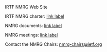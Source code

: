 IRTF NMRG Web Site

IRTF NMRG charter: [link label](https://irtf.org/nmrg)

NMRG documents: [link label](https://datatracker.ietf.org/group/nmrg/documents)

NMRG meetings: [link label](https://datatracker.ietf.org/group/nmrg/meetings)

Contact the NMRG Chairs: nmrg-chairs@ietf.org
